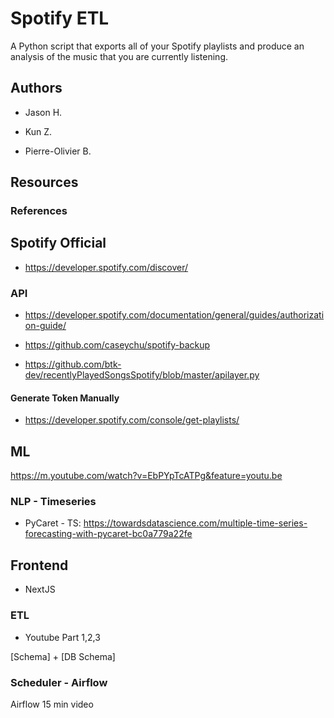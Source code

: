 # Spotify ETL

A Python script that exports all of your Spotify playlists and produce an analysis of the music that you are currently listening.

## Authors

- Jason H.

- Kun Z.

- Pierre-Olivier B.

## Resources

### References

## Spotify Official

- https://developer.spotify.com/discover/

### API

- https://developer.spotify.com/documentation/general/guides/authorization-guide/

- https://github.com/caseychu/spotify-backup

- https://github.com/btk-dev/recentlyPlayedSongsSpotify/blob/master/apilayer.py

#### Generate Token Manually

- https://developer.spotify.com/console/get-playlists/

## ML

https://m.youtube.com/watch?v=EbPYpTcATPg&feature=youtu.be

### NLP - Timeseries

- PyCaret - TS: https://towardsdatascience.com/multiple-time-series-forecasting-with-pycaret-bc0a779a22fe

## Frontend

- NextJS

### ETL

- Youtube Part 1,2,3

[Schema] + [DB Schema]

### Scheduler - Airflow

Airflow 15 min video
